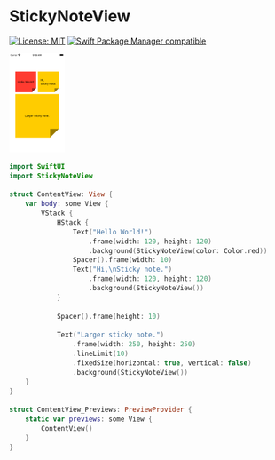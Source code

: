 # StickyNoteView

[![License: MIT](https://img.shields.io/badge/License-MIT-yellow.svg)](https://opensource.org/licenses/MIT)
[![Swift Package Manager compatible](https://img.shields.io/badge/Swift%20Package%20Manager-compatible-brightgreen.svg)](https://github.com/apple/swift-package-manager)

<img src="./image.png" width="100" alt="Sticky Note View Sample">

```swift
import SwiftUI
import StickyNoteView

struct ContentView: View {
    var body: some View {
        VStack {
            HStack {
                Text("Hello World!")
                    .frame(width: 120, height: 120)
                    .background(StickyNoteView(color: Color.red))
                Spacer().frame(width: 10)
                Text("Hi,\nSticky note.")
                    .frame(width: 120, height: 120)
                    .background(StickyNoteView())
            }
            
            Spacer().frame(height: 10)
            
            Text("Larger sticky note.")
                .frame(width: 250, height: 250)
                .lineLimit(10)
                .fixedSize(horizontal: true, vertical: false)
                .background(StickyNoteView())
    }
}

struct ContentView_Previews: PreviewProvider {
    static var previews: some View {
        ContentView()
    }
}
```
